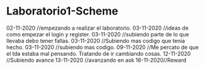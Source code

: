 # Laboratorio1-Scheme
02-11-2020 //empezando a realizar el laboratorio.
03-11-2020 //ideas de como empezar el login y register.
03-11-2020 //subiendo parte de lo que llevaba debo tener fallas.
03-11-2020 //Subiendo mas codigo que tenia hecho.
03-11-2020 //subiendo mas codigo.
09-11-2020 //Me percato de que el tda estaba mal pensando. Tratando de ir cambiando cosas.
12-11-2020 //Subiendo avance
13-11-2020 //avanzando en ask
16-11-2020//Reward